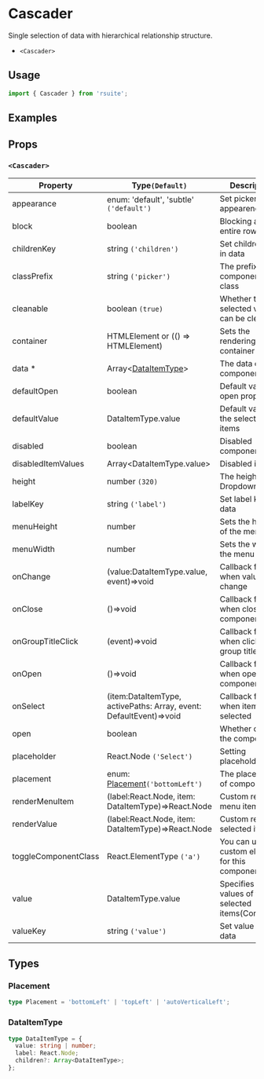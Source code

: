 # Cascader

Single selection of data with hierarchical relationship structure.

* `<Cascader>`

## Usage

```js
import { Cascader } from 'rsuite';
```

## Examples

<!--{demo}-->

## Props

### `<Cascader>`

| Property             | Type`(Default)`                                                    | Description                                            |
| -------------------- | ------------------------------------------------------------------ | ------------------------------------------------------ |
| appearance           | enum: 'default', 'subtle' `('default')`                            | Set picker appearence                                  |
| block                | boolean                                                            | Blocking an entire row                                 |
| childrenKey          | string `('children')`                                              | Set children key in data                               |
| classPrefix          | string `('picker')`                                                | The prefix of the component CSS class                  |
| cleanable            | boolean `(true)`                                                   | Whether the selected value can be cleared              |
| container            | HTMLElement or (() => HTMLElement)                                 | Sets the rendering container                           |
| data \*              | Array&lt;[DataItemType](#DataItemType)&gt;                         | The data of component                                  |
| defaultOpen          | boolean                                                            | Default value of open property                         |
| defaultValue         | DataItemType.value                                                 | Default values of the selected items                   |
| disabled             | boolean                                                            | Disabled component                                     |
| disabledItemValues   | Array&lt;DataItemType.value&gt;                                    | Disabled items                                         |
| height               | number `(320)`                                                     | The height of Dropdown                                 |
| labelKey             | string `('label')`                                                 | Set label key in data                                  |
| menuHeight           | number                                                             | Sets the height of the menu                            |
| menuWidth            | number                                                             | Sets the width of the menu                             |
| onChange             | (value:DataItemType.value, event)=>void                            | Callback fired when value change                       |
| onClose              | ()=>void                                                           | Callback fired when close component                    |
| onGroupTitleClick    | (event)=>void                                                      | Callback fired when click the group title              |
| onOpen               | ()=>void                                                           | Callback fired when open component                     |
| onSelect             | (item:DataItemType, activePaths: Array, event: DefaultEvent)=>void | Callback fired when item is selected                   |
| open                 | boolean                                                            | Whether open the component                             |
| placeholder          | React.Node `('Select')`                                            | Setting placeholders                                   |
| placement            | enum: [Placement](#Placement)`('bottomLeft')`                      | The placement of component                             |
| renderMenuItem       | (label:React.Node, item: DataItemType)=>React.Node                 | Custom render menu items                               |
| renderValue          | (label:React.Node, item: DataItemType)=>React.Node                 | Custom render selected items                           |
| toggleComponentClass | React.ElementType `('a')`                                          | You can use a custom element for this component        |
| value                | DataItemType.value                                                 | Specifies the values of the selected items(Controlled) |
| valueKey             | string `('value')`                                                 | Set value key in data                                  |


## Types

### Placement

```ts
type Placement = 'bottomLeft' | 'topLeft' | 'autoVerticalLeft';
```

### DataItemType

```ts
type DataItemType = {
  value: string | number;
  label: React.Node;
  children?: Array<DataItemType>;
};
```
